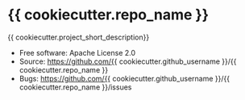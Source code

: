 # {{ cookiecutter.repo_name }}

{{ cookiecutter.project_short_description}}

* Free software: Apache License 2.0
* Source: https://github.com/{{ cookiecutter.github_username }}/{{ cookiecutter.repo_name }}
* Bugs: https://github.com/{{ cookiecutter.github_username }}/{{ cookiecutter.repo_name }}/issues
